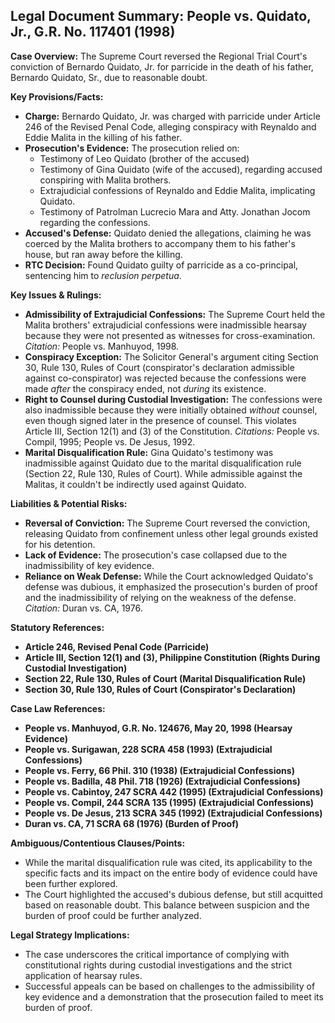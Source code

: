 ## Legal Document Summary: People vs. Quidato, Jr., G.R. No. 117401 (1998)

**Case Overview:** The Supreme Court reversed the Regional Trial Court's conviction of Bernardo Quidato, Jr. for parricide in the death of his father, Bernardo Quidato, Sr., due to reasonable doubt.

**Key Provisions/Facts:**

*   **Charge:** Bernardo Quidato, Jr. was charged with parricide under Article 246 of the Revised Penal Code, alleging conspiracy with Reynaldo and Eddie Malita in the killing of his father.
*   **Prosecution's Evidence:** The prosecution relied on:
    *   Testimony of Leo Quidato (brother of the accused)
    *   Testimony of Gina Quidato (wife of the accused), regarding accused conspiring with Malita brothers.
    *   Extrajudicial confessions of Reynaldo and Eddie Malita, implicating Quidato.
    *   Testimony of Patrolman Lucrecio Mara and Atty. Jonathan Jocom regarding the confessions.
*   **Accused's Defense:** Quidato denied the allegations, claiming he was coerced by the Malita brothers to accompany them to his father's house, but ran away before the killing.
*   **RTC Decision:** Found Quidato guilty of parricide as a co-principal, sentencing him to *reclusion perpetua*.

**Key Issues & Rulings:**

*   **Admissibility of Extrajudicial Confessions:** The Supreme Court held the Malita brothers' extrajudicial confessions were inadmissible hearsay because they were not presented as witnesses for cross-examination. *Citation:* People vs. Manhuyod, 1998.
*   **Conspiracy Exception:** The Solicitor General's argument citing Section 30, Rule 130, Rules of Court (conspirator's declaration admissible against co-conspirator) was rejected because the confessions were made *after* the conspiracy ended, not *during* its existence.
*   **Right to Counsel during Custodial Investigation:** The confessions were also inadmissible because they were initially obtained *without* counsel, even though signed later in the presence of counsel. This violates Article III, Section 12(1) and (3) of the Constitution. *Citations:* People vs. Compil, 1995; People vs. De Jesus, 1992.
*   **Marital Disqualification Rule:** Gina Quidato's testimony was inadmissible against Quidato due to the marital disqualification rule (Section 22, Rule 130, Rules of Court).  While admissible against the Malitas, it couldn't be indirectly used against Quidato.

**Liabilities & Potential Risks:**

*   **Reversal of Conviction:** The Supreme Court reversed the conviction, releasing Quidato from confinement unless other legal grounds existed for his detention.
*   **Lack of Evidence:** The prosecution's case collapsed due to the inadmissibility of key evidence.
*   **Reliance on Weak Defense:** While the Court acknowledged Quidato's defense was dubious, it emphasized the prosecution's burden of proof and the inadmissibility of relying on the weakness of the defense. *Citation:* Duran vs. CA, 1976.

**Statutory References:**

*   **Article 246, Revised Penal Code (Parricide)**
*   **Article III, Section 12(1) and (3), Philippine Constitution (Rights During Custodial Investigation)**
*   **Section 22, Rule 130, Rules of Court (Marital Disqualification Rule)**
*   **Section 30, Rule 130, Rules of Court (Conspirator's Declaration)**

**Case Law References:**

*   **People vs. Manhuyod, G.R. No. 124676, May 20, 1998 (Hearsay Evidence)**
*   **People vs. Surigawan, 228 SCRA 458 (1993) (Extrajudicial Confessions)**
*   **People vs. Ferry, 66 Phil. 310 (1938) (Extrajudicial Confessions)**
*   **People vs. Badilla, 48 Phil. 718 (1926) (Extrajudicial Confessions)**
*   **People vs. Cabintoy, 247 SCRA 442 (1995) (Extrajudicial Confessions)**
*   **People vs. Compil, 244 SCRA 135 (1995) (Extrajudicial Confessions)**
*   **People vs. De Jesus, 213 SCRA 345 (1992) (Extrajudicial Confessions)**
*   **Duran vs. CA, 71 SCRA 68 (1976) (Burden of Proof)**

**Ambiguous/Contentious Clauses/Points:**

*   While the marital disqualification rule was cited, its applicability to the specific facts and its impact on the entire body of evidence could have been further explored.
*   The Court highlighted the accused's dubious defense, but still acquitted based on reasonable doubt. This balance between suspicion and the burden of proof could be further analyzed.

**Legal Strategy Implications:**

*   The case underscores the critical importance of complying with constitutional rights during custodial investigations and the strict application of hearsay rules.
*   Successful appeals can be based on challenges to the admissibility of key evidence and a demonstration that the prosecution failed to meet its burden of proof.
